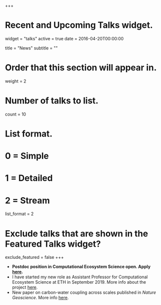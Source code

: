 +++
# Recent and Upcoming Talks widget.
widget = "talks"
active = true
date = 2016-04-20T00:00:00

title = "News"
subtitle = ""

# Order that this section will appear in.
weight = 2

# Number of talks to list.
count = 10

# List format.
#   0 = Simple
#   1 = Detailed
#   2 = Stream
list_format = 2

# Exclude talks that are shown in the Featured Talks widget?
exclude_featured = false
+++

* **Postdoc position in Computational Ecosystem Science open. Apply [here](https://apply.refline.ch/845721/7239/pub/1/index.html).**
* I have started my new role as Assistant Professor for Computational Ecosystem Science at ETH in September 2019. More info about the project [here](/mind/).
* New paper on carbon-water coupling across scales published in *Nature Geoscience*. More info [here](/project/soilm_global/).